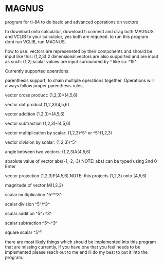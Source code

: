 # MAGNUS
program for ti-84 to do basic and advanced operations on vectors 

to download onto calculator, download ti connect and drag both MAGNUS and VCLIB to your calculator, yes both are required. to run this program dont run VCLIB, run MAGNUS. 

how to use:
vectors are represeneted by their components and should be input like this: (1,2,3)
2 dimensional vectors are also supported and are input as such: (1,2)
scalar values are input surrounded by ^ like so: ^15^

Currently supported operations:

parenthesis support, to chain multiple operations together. Operations will always follow proper parenthesis rules. 

vector cross product: (1,2,3)*(4,5,6)

vector dot product (1,2,3)(4,5,6)

vector addition (1,2,3)+(4,5,6)

vector subtraction (1,2,3)-(4,5,6)

vector multiplication by scalar: (1,2,3)^5^ or ^5^(1,2,3)

vector division by scalar: (1,2,3)/^5^

angle between two vectors: (1,2,3)A(4,5,6)

absolute value of vector abs(-1,-2,-3) NOTE: abs( can be typed using 2nd 0 Enter

vector projection (1,2,3)P(4,5,6) NOTE: this projects (1,2,3) onto (4,5,6)

magnitude of vector M(1,2,3)

scalar multiplication ^5^*^3^

scalar division ^5^/^3^

scalar addition ^5^+^3^

scalar subtraction ^5^-^3^

square scalar ^5^²


there are most likely things which should be implemented into this program that are missing currently, if you have one that you feel needs to be implemented please reach out to me and ill do my best to put it into the program. 
